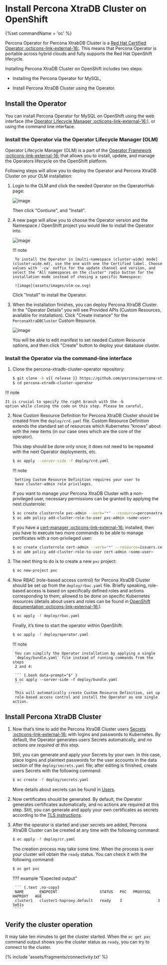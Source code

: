 # Install Percona XtraDB Cluster on OpenShift

{%set commandName = 'oc' %}

Percona Operator for Percona XtrabDB Cluster is a [Red Hat Certified Operator :octicons-link-external-16:](https://connect.redhat.com/en/partner-with-us/red-hat-openshift-certification). This means that Percona Operator is portable across hybrid clouds and fully supports the Red Hat OpenShift lifecycle.

Installing Percona XtraDB Cluster on OpenShift includes two steps:


* Installing the Percona Operator for MySQL,


* Install Percona XtraDB Cluster using the Operator.

## Install the Operator

You can install Percona Operator for MySQL on OpenShift using the web interface (the [Operator Lifecycle Manager :octicons-link-external-16:](https://docs.redhat.com/en/documentation/openshift_container_platform/4.2/html/operators/understanding-the-operator-lifecycle-manager-olm#olm-overview_olm-understanding-olm)), or using the command line interface.

### Install the Operator via the Operator Lifecycle Manager (OLM)

Operator Lifecycle Manager (OLM) is a part of the [Operator Framework :octicons-link-external-16:](https://github.com/operator-framework) that allows you to install, update, and manage the Operators lifecycle on the OpenShift platform.

Following steps will allow you to deploy the Operator and Percona XtraDB Cluster on your OLM installation:

1. Login to the OLM and click the needed Operator on the OperatorHub page:

    ![image](assets/images/olm1.svg)

    Then click "Contiune", and "Install".

2. A new page will allow you to choose the Operator version and the Namespace / OpenShift project you would like to install the Operator into. 

    ![image](assets/images/olm2.svg)

    !!! note
    
        To install the Operator in [multi-namespace (cluster-wide) mode](cluster-wide.md), use the one with one the Certified label. Choose values with `-cw` suffix for the update channel and version, and select the "All namespaces on the cluster" radio button for the installation mode instead of chosing a specific Namespace:
        
        ![image](assets/images/olm-cw.svg)

    Click "Install" to install the Operator.

3. When the installation finishes, you can deploy Percona XtraDB Cluster. In the "Operator Details" you will see Provided APIs (Custom Resources, available for installation). Click "Create instance" for the `PerconaXtraDBCluster` Custom Resource. 

    ![image](assets/images/olm3.svg)

    You will be able to edit manifest to set needed Custom Resource options, and then click "Create" button to deploy your database cluster.

### Install the Operator via the command-line interface

1. Clone the percona-xtradb-cluster-operator repository:

    ``` {.bash data-prompt="$" }
    $ git clone -b v{{ release }} https://github.com/percona/percona-xtradb-cluster-operator
    $ cd percona-xtradb-cluster-operator
    ```

!!! note

    It is crucial to specify the right branch with the -b
    option while cloning the code on this step. Please be careful.

2. Now Custom Resource Definition for Percona XtraDB Cluster should be created
    from the `deploy/crd.yaml` file. Custom Resource Definition extends the
    standard set of resources which Kubernetes “knows” about with the new
    items (in our case ones which are the core of the operator).

    This step should be done only once; it does not need to be repeated
    with the next Operator deployments, etc.

    ``` {.bash data-prompt="$" }
    $ oc apply --server-side -f deploy/crd.yaml
    ```

    !!! note

        Setting Custom Resource Definition requires your user to
        have cluster-admin role privileges.

    If you want to manage your Percona XtraDB Cluster with a non-privileged user,
    necessary permissions can be granted by applying the next clusterrole:

    ``` {.bash data-prompt="$" }
    $ oc create clusterrole pxc-admin --verb="*" --resource=perconaxtradbclusters.pxc.percona.com,perconaxtradbclusters.pxc.percona.com/status,perconaxtradbclusterbackups.pxc.percona.com,perconaxtradbclusterbackups.pxc.percona.com/status,perconaxtradbclusterrestores.pxc.percona.com,perconaxtradbclusterrestores.pxc.percona.com/status
    $ oc adm policy add-cluster-role-to-user pxc-admin <some-user>
    ```

    If you have a [cert-manager :octicons-link-external-16:](https://docs.cert-manager.io/en/release-0.8/getting-started/install/openshift.html) installed, then you have to execute two more commands to be able to     manage certificates with a non-privileged user:

    ``` {.bash data-prompt="$" }
    $ oc create clusterrole cert-admin --verb="*" --resource=issuers.certmanager.k8s.io,certificates.certmanager.k8s.io
    $ oc adm policy add-cluster-role-to-user cert-admin <some-user>
    ```

3. The next thing to do is to create a new `pxc` project:

    ``` {.bash data-prompt="$" }
    $ oc new-project pxc
    ```

4. Now RBAC (role-based access control) for Percona XtraDB Cluster should be set
    up from the `deploy/rbac.yaml` file. Briefly speaking, role-based access is
    based on specifically defined roles and actions corresponding to
    them, allowed to be done on specific Kubernetes resources (details
    about users and roles can be found in [OpenShift documentation :octicons-link-external-16:](https://docs.openshift.com/enterprise/3.0/architecture/additional_concepts/authorization.html)).

    ``` {.bash data-prompt="$" }
    $ oc apply -f deploy/rbac.yaml
    ```

    Finally, it’s time to start the operator within OpenShift:

    ``` {.bash data-prompt="$" }
    $ oc apply -f deploy/operator.yaml
    ```

    !!! note

        You can simplify the Operator installation by applying a single
        `deploy/bundle.yaml` file instead of running commands from the steps
        2 and 4:
        
        ``` {.bash data-prompt="$" }
        $ oc apply --server-side -f deploy/bundle.yaml
        ```
        
        This will automatically create Custom Resource Definition, set up
        role-based access control and install the Operator as one single action.

## Install Percona XtraDB Cluster

1. Now that’s time to add the Percona XtraDB Cluster users [Secrets :octicons-link-external-16:](https://kubernetes.io/docs/concepts/configuration/secret/)
    with logins and passwords to Kubernetes. By default, the Operator generates
    users Secrets automatically, and *no actions are required at this step*.
    
    Still, you can generate and apply your Secrets by your own. In this case,
    place logins and plaintext passwords for the user accounts in the data
    section of the `deploy/secrets.yaml` file; after editing is finished, create
    users Secrets with the following command:

    ``` {.bash data-prompt="$" }
    $ oc create -f deploy/secrets.yaml
    ```

    More details about secrets can be found in [Users](users.md).

2. Now certificates should be generated. By default, the Operator generates
    certificates automatically, and no actions are required at this step. Still,
    you can generate and apply your own certificates as secrets according
    to the [TLS instructions](TLS.md).

3. After the operator is started and user secrets are added, Percona
    XtraDB Cluster can be created at any time with the following command:

    ``` {.bash data-prompt="$" }
    $ oc apply -f deploy/cr.yaml
    ```

    The creation process may take some time. When the process is over your
    cluster will obtain the `ready` status. You can check it with the following
    command:

    ``` {.bash data-prompt="$" }
    $ oc get pxc
    ```

    ??? example "Expected output"

        ``` {.text .no-copy}
        NAME       ENDPOINT                   STATUS   PXC   PROXYSQL   HAPROXY   AGE
        cluster1   cluster1-haproxy.default   ready    3                3         5m51s
        ```

## Verify the cluster operation

It may take ten minutes to get the cluster started. When the `oc get pxc`
command output shows you the cluster status as `ready`, you can try to connect
to the cluster.

{% include 'assets/fragments/connectivity.txt' %}

